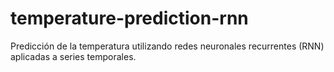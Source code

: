 # temperature-prediction-rnn
Predicción de la temperatura utilizando redes neuronales recurrentes (RNN) aplicadas a series temporales.
